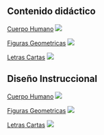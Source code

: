 
## Contenido didáctico

[Cuerpo Humano](https://rober19.github.io/drag-drop/diseño-instruccional-cuerpo-humano/Arrastrar-cuerpo%20humano/)
![](https://i.ibb.co/ncVjxbb/image.png)

[Figuras Geometricas]( https://rober19.github.io/drag-drop/diseño-instruccional-figuras-geometricas/Figuras-Geometricas/index.html)
![](https://i.ibb.co/grsxLr8/image.png)

[Letras Cartas]( https://rober19.github.io/drag-drop/diseño-instruccional-letras-cartas/LetrasCartas/)
![](https://i.ibb.co/9p8FDnR/image.png)

## Diseño Instruccional


[Cuerpo Humano](https://rober19.github.io/drag-drop/diseño-instruccional-cuerpo-humano/)
![](https://i.ibb.co/ncVjxbb/image.png)

[Figuras Geometricas]( https://rober19.github.io/drag-drop/diseño-instruccional-figuras-geometricas/index.html)
![](https://i.ibb.co/grsxLr8/image.png)

[Letras Cartas]( https://rober19.github.io/drag-drop/diseño-instruccional-letras-cartas/)
![](https://i.ibb.co/9p8FDnR/image.png)